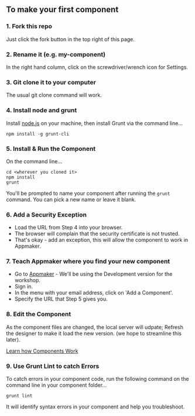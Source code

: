 ## To make your first component

###  1. Fork this repo

Just click the fork button in the top right of this page.

###  2. Rename it (e.g. my-component)

In the right hand column, click on the screwdriver/wrench icon for Settings.

###  3. Git clone it to your computer

The usual git clone command will work.


### 4. Install node and grunt

Install [node.js](http://nodejs.org/) on your machine, then install Grunt via the command line...

```
npm install -g grunt-cli
```


###  5. Install & Run the Component

On the command line...

```
cd <wherever you cloned it>
npm install
grunt
```

You'll be prompted to name your component after running the `grunt` command. You can pick a new name or leave it blank.

###  6. Add a Security Exception

* Load the URL from Step 4 into your browser.
* The browser will complain that the security certificate is not trusted.
* That's okay - add an exception, this will allow the component to work in Appmaker.

###  7. Teach Appmaker where you find your new component

* Go to [Appmaker](https://appmaker.mofodev.net) - We'll be using the Development version for the workshop.
* Sign in.
* In the menu with your email address, click on 'Add a Component'.
* Specify the URL that Step 5 gives you.

### 8. Edit the Component

As the component files are changed, the local server will udpate; Refresh the designer to make it load the new version. (we hope to streamline this later).

[Learn how Components Work](https://github.com/mozilla-appmaker/appmaker/wiki/How-Components-are-Built)

### 9. Use Grunt Lint to catch Errors

To catch errors in your component code, run the following command on the command line in your component folder...

```
grunt lint
```

It will identify syntax errors in your component and help you troubleshoot.
